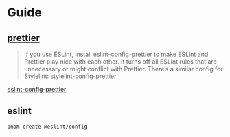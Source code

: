 # Guide

## [prettier](https://prettier.io/docs/en/install#eslint-and-other-linters)

> If you use ESLint, install eslint-config-prettier to make ESLint and Prettier play nice with each other. It turns off all ESLint rules that are unnecessary or might conflict with Prettier. There’s a similar config for Stylelint: stylelint-config-prettier

[eslint-config-prettier](https://github.com/prettier/eslint-config-prettier#installation)

## eslint

```bash
pnpm create @eslint/config
```
